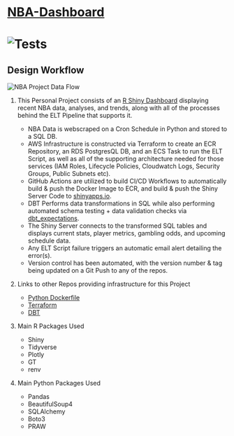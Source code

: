 # [NBA-Dashboard](https://jyablonski.shinyapps.io/nbadashboard)

# ![Tests](https://github.com/jyablonski/NBA-Dashboard/actions/workflows/deploy.yml/badge.svg)

## Design Workflow

![NBA Project Data Flow](https://user-images.githubusercontent.com/16946556/136297794-e4b4bc77-9980-446c-b5f2-917d2d76aa21.jpg)


1. This Personal Project consists of an [R Shiny Dashboard](https://jyablonski.shinyapps.io/nbadashboard) displaying recent NBA data, analyses, and trends, along with all of the processes behind the ELT Pipeline that supports it.
    * NBA Data is webscraped on a Cron Schedule in Python and stored to a SQL DB.
    * AWS Infrastructure is constructed via Terraform to create an ECR Repository, an RDS PostgresQL DB, and an ECS Task to run the ELT Script, as well as all of the supporting architecture needed for those services (IAM Roles, Lifecycle Policies, Cloudwatch Logs, Security Groups, Public Subnets etc).
    * GitHub Actions are utilized to build CI/CD Workflows to automatically build & push the Docker Image to ECR, and build & push the Shiny Server Code to [shinyapps.io](https://www.shinyapps.io/).
    * DBT Performs data transformations in SQL while also performing automated schema testing + data validation checks via [dbt_expectations](https://github.com/calogica/dbt-expectations).
    * The Shiny Server connects to the transformed SQL tables and displays current stats, player metrics, gambling odds, and upcoming schedule data.
    * Any ELT Script failure triggers an automatic email alert detailing the error(s).
    * Version control has been automated, with the version number & tag being updated on a Git Push to any of the repos.

2. Links to other Repos providing infrastructure for this Project
    * [Python Dockerfile](https://github.com/jyablonski/python_docker)
    * [Terraform](https://github.com/jyablonski/aws_terraform/tree/master/prod)
    * [DBT](https://github.com/jyablonski/nba_elt_dbt)

3. Main R Packages Used
    * Shiny
    * Tidyverse
    * Plotly
    * GT
    * renv

4. Main Python Packages Used
    * Pandas
    * BeautifulSoup4
    * SQLAlchemy
    * Boto3
    * PRAW

